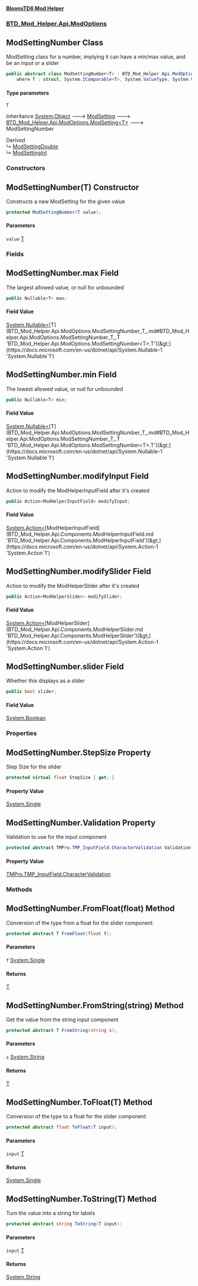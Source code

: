 #### [BloonsTD6 Mod Helper](README.md 'README')
### [BTD_Mod_Helper.Api.ModOptions](README.md#BTD_Mod_Helper.Api.ModOptions 'BTD_Mod_Helper.Api.ModOptions')

## ModSettingNumber<T> Class

ModSetting class for a number, implying it can have a min/max value, and be an input or a slider

```csharp
public abstract class ModSettingNumber<T> : BTD_Mod_Helper.Api.ModOptions.ModSetting<T>
    where T : struct, System.IComparable<T>, System.ValueType, System.ValueType
```
#### Type parameters

<a name='BTD_Mod_Helper.Api.ModOptions.ModSettingNumber_T_.T'></a>

`T`

Inheritance [System.Object](https://docs.microsoft.com/en-us/dotnet/api/System.Object 'System.Object') &#129106; [ModSetting](BTD_Mod_Helper.Api.ModOptions.ModSetting.md 'BTD_Mod_Helper.Api.ModOptions.ModSetting') &#129106; [BTD_Mod_Helper.Api.ModOptions.ModSetting&lt;](BTD_Mod_Helper.Api.ModOptions.ModSetting_T_.md 'BTD_Mod_Helper.Api.ModOptions.ModSetting<T>')[T](BTD_Mod_Helper.Api.ModOptions.ModSettingNumber_T_.md#BTD_Mod_Helper.Api.ModOptions.ModSettingNumber_T_.T 'BTD_Mod_Helper.Api.ModOptions.ModSettingNumber<T>.T')[&gt;](BTD_Mod_Helper.Api.ModOptions.ModSetting_T_.md 'BTD_Mod_Helper.Api.ModOptions.ModSetting<T>') &#129106; ModSettingNumber<T>

Derived  
&#8627; [ModSettingDouble](BTD_Mod_Helper.Api.ModOptions.ModSettingDouble.md 'BTD_Mod_Helper.Api.ModOptions.ModSettingDouble')  
&#8627; [ModSettingInt](BTD_Mod_Helper.Api.ModOptions.ModSettingInt.md 'BTD_Mod_Helper.Api.ModOptions.ModSettingInt')
### Constructors

<a name='BTD_Mod_Helper.Api.ModOptions.ModSettingNumber_T_.ModSettingNumber(T)'></a>

## ModSettingNumber(T) Constructor

Constructs a new ModSetting for the given value

```csharp
protected ModSettingNumber(T value);
```
#### Parameters

<a name='BTD_Mod_Helper.Api.ModOptions.ModSettingNumber_T_.ModSettingNumber(T).value'></a>

`value` [T](BTD_Mod_Helper.Api.ModOptions.ModSettingNumber_T_.md#BTD_Mod_Helper.Api.ModOptions.ModSettingNumber_T_.T 'BTD_Mod_Helper.Api.ModOptions.ModSettingNumber<T>.T')
### Fields

<a name='BTD_Mod_Helper.Api.ModOptions.ModSettingNumber_T_.max'></a>

## ModSettingNumber<T>.max Field

The largest allowed value, or null for unbounded

```csharp
public Nullable<T> max;
```

#### Field Value
[System.Nullable&lt;](https://docs.microsoft.com/en-us/dotnet/api/System.Nullable-1 'System.Nullable`1')[T](BTD_Mod_Helper.Api.ModOptions.ModSettingNumber_T_.md#BTD_Mod_Helper.Api.ModOptions.ModSettingNumber_T_.T 'BTD_Mod_Helper.Api.ModOptions.ModSettingNumber<T>.T')[&gt;](https://docs.microsoft.com/en-us/dotnet/api/System.Nullable-1 'System.Nullable`1')

<a name='BTD_Mod_Helper.Api.ModOptions.ModSettingNumber_T_.min'></a>

## ModSettingNumber<T>.min Field

The lowest allowed value, or null for unbounded

```csharp
public Nullable<T> min;
```

#### Field Value
[System.Nullable&lt;](https://docs.microsoft.com/en-us/dotnet/api/System.Nullable-1 'System.Nullable`1')[T](BTD_Mod_Helper.Api.ModOptions.ModSettingNumber_T_.md#BTD_Mod_Helper.Api.ModOptions.ModSettingNumber_T_.T 'BTD_Mod_Helper.Api.ModOptions.ModSettingNumber<T>.T')[&gt;](https://docs.microsoft.com/en-us/dotnet/api/System.Nullable-1 'System.Nullable`1')

<a name='BTD_Mod_Helper.Api.ModOptions.ModSettingNumber_T_.modifyInput'></a>

## ModSettingNumber<T>.modifyInput Field

Action to modify the ModHelperInputField after it's created

```csharp
public Action<ModHelperInputField> modifyInput;
```

#### Field Value
[System.Action&lt;](https://docs.microsoft.com/en-us/dotnet/api/System.Action-1 'System.Action`1')[ModHelperInputField](BTD_Mod_Helper.Api.Components.ModHelperInputField.md 'BTD_Mod_Helper.Api.Components.ModHelperInputField')[&gt;](https://docs.microsoft.com/en-us/dotnet/api/System.Action-1 'System.Action`1')

<a name='BTD_Mod_Helper.Api.ModOptions.ModSettingNumber_T_.modifySlider'></a>

## ModSettingNumber<T>.modifySlider Field

Action to modify the ModHelperSlider after it's created

```csharp
public Action<ModHelperSlider> modifySlider;
```

#### Field Value
[System.Action&lt;](https://docs.microsoft.com/en-us/dotnet/api/System.Action-1 'System.Action`1')[ModHelperSlider](BTD_Mod_Helper.Api.Components.ModHelperSlider.md 'BTD_Mod_Helper.Api.Components.ModHelperSlider')[&gt;](https://docs.microsoft.com/en-us/dotnet/api/System.Action-1 'System.Action`1')

<a name='BTD_Mod_Helper.Api.ModOptions.ModSettingNumber_T_.slider'></a>

## ModSettingNumber<T>.slider Field

Whether this displays as a slider

```csharp
public bool slider;
```

#### Field Value
[System.Boolean](https://docs.microsoft.com/en-us/dotnet/api/System.Boolean 'System.Boolean')
### Properties

<a name='BTD_Mod_Helper.Api.ModOptions.ModSettingNumber_T_.StepSize'></a>

## ModSettingNumber<T>.StepSize Property

Step Size for the slider

```csharp
protected virtual float StepSize { get; }
```

#### Property Value
[System.Single](https://docs.microsoft.com/en-us/dotnet/api/System.Single 'System.Single')

<a name='BTD_Mod_Helper.Api.ModOptions.ModSettingNumber_T_.Validation'></a>

## ModSettingNumber<T>.Validation Property

Validation to use for the input component

```csharp
protected abstract TMPro.TMP_InputField.CharacterValidation Validation { get; }
```

#### Property Value
[TMPro.TMP_InputField.CharacterValidation](https://docs.microsoft.com/en-us/dotnet/api/TMPro.TMP_InputField.CharacterValidation 'TMPro.TMP_InputField.CharacterValidation')
### Methods

<a name='BTD_Mod_Helper.Api.ModOptions.ModSettingNumber_T_.FromFloat(float)'></a>

## ModSettingNumber<T>.FromFloat(float) Method

Conversion of the type from a float for the slider component

```csharp
protected abstract T FromFloat(float f);
```
#### Parameters

<a name='BTD_Mod_Helper.Api.ModOptions.ModSettingNumber_T_.FromFloat(float).f'></a>

`f` [System.Single](https://docs.microsoft.com/en-us/dotnet/api/System.Single 'System.Single')

#### Returns
[T](BTD_Mod_Helper.Api.ModOptions.ModSettingNumber_T_.md#BTD_Mod_Helper.Api.ModOptions.ModSettingNumber_T_.T 'BTD_Mod_Helper.Api.ModOptions.ModSettingNumber<T>.T')

<a name='BTD_Mod_Helper.Api.ModOptions.ModSettingNumber_T_.FromString(string)'></a>

## ModSettingNumber<T>.FromString(string) Method

Get the value from the string input component

```csharp
protected abstract T FromString(string s);
```
#### Parameters

<a name='BTD_Mod_Helper.Api.ModOptions.ModSettingNumber_T_.FromString(string).s'></a>

`s` [System.String](https://docs.microsoft.com/en-us/dotnet/api/System.String 'System.String')

#### Returns
[T](BTD_Mod_Helper.Api.ModOptions.ModSettingNumber_T_.md#BTD_Mod_Helper.Api.ModOptions.ModSettingNumber_T_.T 'BTD_Mod_Helper.Api.ModOptions.ModSettingNumber<T>.T')

<a name='BTD_Mod_Helper.Api.ModOptions.ModSettingNumber_T_.ToFloat(T)'></a>

## ModSettingNumber<T>.ToFloat(T) Method

Conversion of the type to a float for the slider component

```csharp
protected abstract float ToFloat(T input);
```
#### Parameters

<a name='BTD_Mod_Helper.Api.ModOptions.ModSettingNumber_T_.ToFloat(T).input'></a>

`input` [T](BTD_Mod_Helper.Api.ModOptions.ModSettingNumber_T_.md#BTD_Mod_Helper.Api.ModOptions.ModSettingNumber_T_.T 'BTD_Mod_Helper.Api.ModOptions.ModSettingNumber<T>.T')

#### Returns
[System.Single](https://docs.microsoft.com/en-us/dotnet/api/System.Single 'System.Single')

<a name='BTD_Mod_Helper.Api.ModOptions.ModSettingNumber_T_.ToString(T)'></a>

## ModSettingNumber<T>.ToString(T) Method

Turn the value into a string for labels

```csharp
protected abstract string ToString(T input);
```
#### Parameters

<a name='BTD_Mod_Helper.Api.ModOptions.ModSettingNumber_T_.ToString(T).input'></a>

`input` [T](BTD_Mod_Helper.Api.ModOptions.ModSettingNumber_T_.md#BTD_Mod_Helper.Api.ModOptions.ModSettingNumber_T_.T 'BTD_Mod_Helper.Api.ModOptions.ModSettingNumber<T>.T')

#### Returns
[System.String](https://docs.microsoft.com/en-us/dotnet/api/System.String 'System.String')